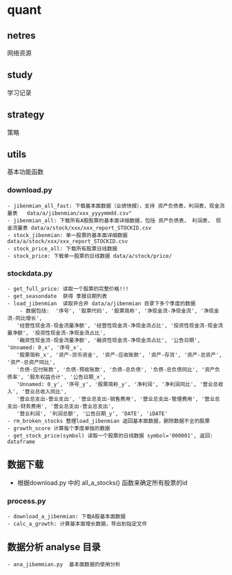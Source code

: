 # quant

## netres
网络资源


## study
学习记录


## strategy
策略

## utils
基本功能函数

### download.py
    - jibenmian_all_fast: 下载基本面数据（业绩快报），支持 资产负债表，利润表，现金流量表   data/a/jibenmian/xxx_yyyymmdd.csv"
    - jibenmian_all: 下载所有A股股票的基本面详细数据，包括 资产负债表， 利润表， 现金流量表 data/a/stock/xxx/xxx_report_STOCKID.csv
    - stock_jibenmian: 单一股票的基本面详细数据 data/a/stock/xxx/xxx_report_STOCKID.csv
    - stock_price_all: 下载所有股票日线数据
    - stock_price: 下载单一股票的日线数据 data/a/stock/price/

### stockdata.py
    - get_full_price: 读取一个股票的完整价格!!!
    - get_seasondate  获得 季报日期列表
    - load_jibenmian  读取并合并 data/a/jibenmian 目录下多个季度的数据
        - 数据包括:  '序号', '股票代码', '股票简称', '净现金流-净现金流', '净现金流-同比增长',
       '经营性现金流-现金流量净额', '经营性现金流-净现金流占比', '投资性现金流-现金流量净额', '投资性现金流-净现金流占比',
       '融资性现金流-现金流量净额', '融资性现金流-净现金流占比', '公告日期', 'Unnamed: 0_x', '序号_x',
       '股票简称_x', '资产-货币资金', '资产-应收账款', '资产-存货', '资产-总资产', '资产-总资产同比',
       '负债-应付账款', '负债-预收账款', '负债-总负债', '负债-总负债同比', '资产负债率', '股东权益合计', '公告日期_x',
       'Unnamed: 0_y', '序号_y', '股票简称_y', '净利润', '净利润同比', '营业总收入', '营业总收入同比',
       '营业总支出-营业支出', '营业总支出-销售费用', '营业总支出-管理费用', '营业总支出-财务费用', '营业总支出-营业总支出',
       '营业利润', '利润总额', '公告日期_y', 'DATE', 'iDATE'
    - rm_broken_stocks 整理load_jibenmian 返回基本面数据，删除数据不全的股票
    - growth_score 计算每个季度单独的数据
    - get_stock_price(symbol) 读取一个股票的日线数据 symbol='000001', 返回: dataframe


## 数据下载
- 根据download.py 中的 all_a_stocks() 函数来确定所有股票的id
### process.py
    - download_a_jibenmian: 下载A股基本面数据
    - calc_a_growth: 计算基本面增长数据，导出到指定文件

## 数据分析 analyse 目录
    - ana_jibemmian.py  基本面数据的使用分析